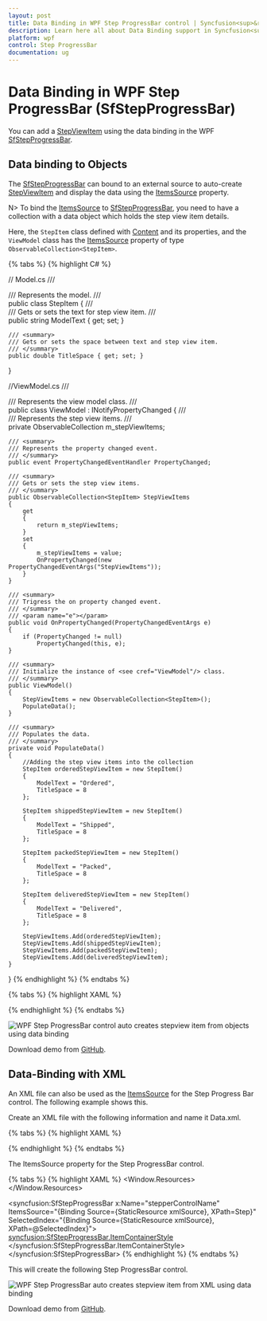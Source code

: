 ```yaml
---
layout: post
title: Data Binding in WPF Step ProgressBar control | Syncfusion<sup>&reg;</sup>;
description: Learn here all about Data Binding support in Syncfusion<sup>&reg;</sup>; WPF Step ProgressBar (SfStepProgressBar) control and more.
platform: wpf
control: Step ProgressBar
documentation: ug
---
```


# Data Binding in WPF Step ProgressBar (SfStepProgressBar)

You can add a [StepViewItem](https://help.syncfusion.com/cr/wpf/Syncfusion.UI.Xaml.ProgressBar.StepViewItem.html) using the data binding in the WPF [SfStepProgressBar](https://help.syncfusion.com/cr/wpf/Syncfusion.UI.Xaml.ProgressBar.SfStepProgressBar.html).

## Data binding to Objects

The [SfStepProgressBar](https://help.syncfusion.com/cr/wpf/Syncfusion.UI.Xaml.ProgressBar.SfStepProgressBar.html) can bound to an external source to auto-create [StepViewItem](https://help.syncfusion.com/cr/wpf/Syncfusion.UI.Xaml.ProgressBar.StepViewItem.html) and display the data using the [ItemsSource](https://docs.microsoft.com/en-us/previous-versions/windows/silverlight/dotnet-windows-silverlight/ms593015(v=vs.95)#:~:text=You%20can%20add%20items%20to,items%20property%20are%20read%2Donly.) property.   

N> To bind the [ItemsSource](https://docs.microsoft.com/en-us/previous-versions/windows/silverlight/dotnet-windows-silverlight/ms593015(v=vs.95)#:~:text=You%20can%20add%20items%20to,items%20property%20are%20read%2Donly.) to [SfStepProgressBar](https://help.syncfusion.com/cr/wpf/Syncfusion.UI.Xaml.ProgressBar.SfStepProgressBar.html), you need to have a collection with a data object which holds the step view item details.

Here, the `StepItem` class defined with [Content](https://docs.microsoft.com/en-us/dotnet/api/system.windows.controls.contentcontrol.content?view=net-5.0) and its properties, and the `ViewModel` class has the [ItemsSource](https://docs.microsoft.com/en-us/previous-versions/windows/silverlight/dotnet-windows-silverlight/ms593015(v=vs.95)#:~:text=You%20can%20add%20items%20to,items%20property%20are%20read%2Donly.) property of type `ObservableCollection<StepItem>`.

{% tabs %}
{% highlight C# %}

// Model.cs
/// <summary>
/// Represents the model.
/// </summary>
public class StepItem 
{
    /// <summary>
    /// Gets or sets the text for step view item.
    /// </summary>
    public string ModelText { get; set; } 
        
    /// <summary>
    /// Gets or sets the space between text and step view item.
    /// </summary>
    public double TitleSpace { get; set; }
}

//ViewModel.cs
/// <summary>
/// Represents the view model class.
/// </summary>
public class ViewModel : INotifyPropertyChanged
{
    /// <summary>
    /// Represents the step view items.
    /// </summary>
    private ObservableCollection<StepItem> m_stepViewItems;

    /// <summary>
    /// Represents the property changed event.
    /// </summary>
    public event PropertyChangedEventHandler PropertyChanged;

    /// <summary>
    /// Gets or sets the step view items.
    /// </summary>
    public ObservableCollection<StepItem> StepViewItems
    {
        get
        {
            return m_stepViewItems;
        }
        set
        {
            m_stepViewItems = value;
            OnPropertyChanged(new PropertyChangedEventArgs("StepViewItems"));
        }
    }

    /// <summary>
    /// Trigress the on property changed event.
    /// </summary>
    /// <param name="e"></param>
    public void OnPropertyChanged(PropertyChangedEventArgs e)
    {
        if (PropertyChanged != null)
            PropertyChanged(this, e);
    }

    /// <summary>
    /// Initialize the instance of <see cref="ViewModel"/> class.
    /// </summary>
    public ViewModel()
    {
        StepViewItems = new ObservableCollection<StepItem>();
        PopulateData();
    }

    /// <summary>
    /// Populates the data.
    /// </summary>
    private void PopulateData()
    {
        //Adding the step view items into the collection
        StepItem orderedStepViewItem = new StepItem()
        {
            ModelText = "Ordered",
            TitleSpace = 8
        };

        StepItem shippedStepViewItem = new StepItem()
        {
            ModelText = "Shipped",
            TitleSpace = 8
        };

        StepItem packedStepViewItem = new StepItem()
        {
            ModelText = "Packed",
            TitleSpace = 8
        };

        StepItem deliveredStepViewItem = new StepItem()
        {
            ModelText = "Delivered",
            TitleSpace = 8
        };

        StepViewItems.Add(orderedStepViewItem);
        StepViewItems.Add(shippedStepViewItem);
        StepViewItems.Add(packedStepViewItem);
        StepViewItems.Add(deliveredStepViewItem);
    }
}
{% endhighlight %}
{% endtabs %}

{% tabs %}
{% highlight XAML %}

<Grid Name="grid">
    <syncfusion:SfStepProgressBar
        x:Name="stepperControlName"
        Margin="40"
        ItemsSource="{Binding StepViewItems}"
        Orientation="Horizontal"
        SelectedIndex="2">
        <syncfusion:SfStepProgressBar.ItemContainerStyle>
            <Style TargetType="syncfusion:StepViewItem">
                <Setter Property="Content" Value="{Binding ModelText}" />
                <Setter Property="TextSpacing" Value="{Binding TitleSpace}" />
            </Style>
        </syncfusion:SfStepProgressBar.ItemContainerStyle>
        <syncfusion:SfStepProgressBar.DataContext>
            <local:ViewModel />
        </syncfusion:SfStepProgressBar.DataContext>
    </syncfusion:SfStepProgressBar>
</Grid>
{% endhighlight %}
{% endtabs %}

![WPF Step ProgressBar control auto creates stepview item from objects using data binding](Data-binding_images/Data-Binding.png)

Download demo from [GitHub](https://github.com/SyncfusionExamples/WPF-StepProgressBar-Demos/tree/master/Samples/DataBindingToObjects).

## Data-Binding with XML

An XML file can also be used as the [ItemsSource](https://docs.microsoft.com/en-us/previous-versions/windows/silverlight/dotnet-windows-silverlight/ms593015(v=vs.95)#:~:text=You%20can%20add%20items%20to,items%20property%20are%20read%2Donly.) for the Step Progress Bar control. The following example shows this.

Create an XML file with the following information and name it Data.xml.

{% tabs %}
{% highlight XAML %}
<?xml version="1.0" encoding="utf-8" ?>

<StepItems SelectedIndex="3">

<Step Name="Ordered"/>
<Step Name="Shipped"/>
<Step Name="Packed"/>
<Step Name="Delivered"/>

</StepItems>
{% endhighlight %}
{% endtabs %}			

The ItemsSource property for the Step ProgressBar control.

{% tabs %}
{% highlight XAML %}
<Window.Resources>
<XmlDataProvider x:Key="xmlSource" Source="Data.xml" XPath="StepItems" />
</Window.Resources>

<syncfusion:SfStepProgressBar x:Name="stepperControlName"
    ItemsSource="{Binding Source={StaticResource xmlSource}, XPath=Step}"
    SelectedIndex="{Binding Source={StaticResource xmlSource}, XPath=@SelectedIndex}">
    <syncfusion:SfStepProgressBar.ItemContainerStyle>
        <Style TargetType="syncfusion:StepViewItem">
            <Setter Property="Content" Value="{Binding XPath=@Name}" />
        </Style>
    </syncfusion:SfStepProgressBar.ItemContainerStyle>
</syncfusion:SfStepProgressBar>
{% endhighlight %}
{% endtabs %}
		
This will create the following Step ProgressBar control.

![WPF Step ProgressBar auto creates stepview item from XML using data binding](Data-Binding_images/Data-Binding_img.png)

Download demo from [GitHub](https://github.com/SyncfusionExamples/WPF-StepProgressBar-Demos/tree/master/Samples/DataBindingWithXml).
